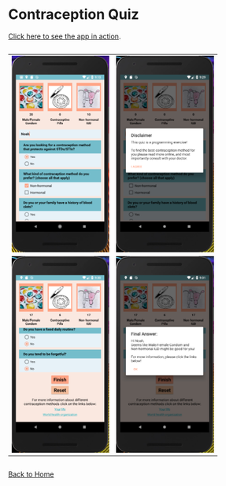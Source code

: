 Contraception Quiz
==================

[Click here to see the app in action](https://www.youtube.com/watch?v=jd2Ea7CrxDU).


<div style="overflow-x:auto;">
	<table align="center" cellspacing="0" cellpadding="0" style="border: none; border-collapse:collapse">
		<tr>
			<td align="center"><a href="images/BCquiz1.PNG"><img src="images/BCquiz1.PNG" style="max-height: 400px" /></a></td>
			<td align="center"><a href="images/BCquiz2.PNG"><img src="images/BCquiz2.PNG" style="max-height: 400px" /></a></td>
		</tr>
		<tr>
			<td align="center"><a href="images/BCquiz3.PNG"><img src="images/BCquiz3.PNG" style="max-height: 400px" /></a></td>
			<td align="center"><a href="images/BCquiz4.PNG"><img src="images/BCquiz4.PNG" style="max-height: 400px" /></a></td>
		</tr>
	</table>
</div>

[Back to Home](index)
